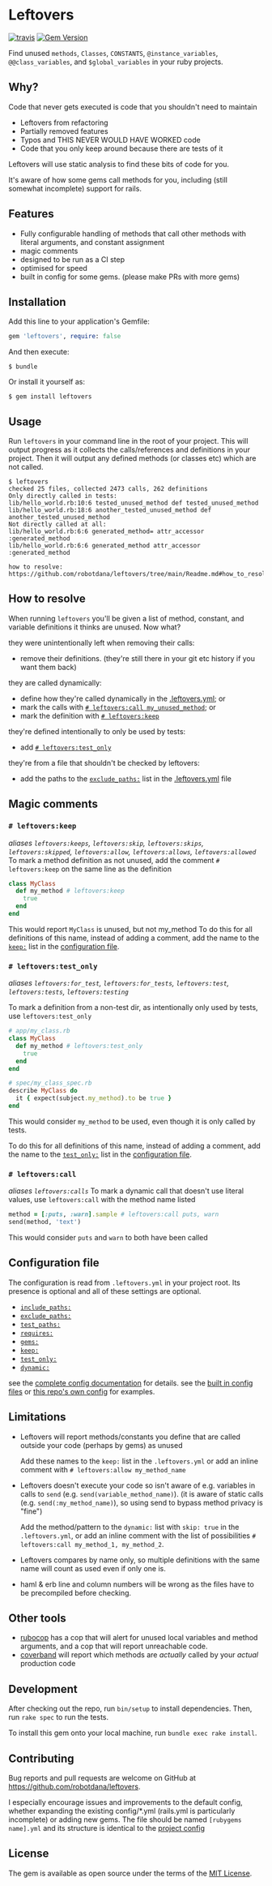 # Leftovers
[![travis](https://travis-ci.com/robotdana/leftovers.svg?branch=main)](https://travis-ci.com/robotdana/leftovers)
[![Gem Version](https://badge.fury.io/rb/leftovers.svg)](https://rubygems.org/gems/leftovers)

Find unused `methods`, `Classes`, `CONSTANTS`, `@instance_variables`, `@@class_variables`, and `$global_variables` in your ruby projects.

## Why?

Code that never gets executed is code that you shouldn't need to maintain

- Leftovers from refactoring
- Partially removed features
- Typos and THIS NEVER WOULD HAVE WORKED code
- Code that you only keep around because there are tests of it

Leftovers will use static analysis to find these bits of code for you.

It's aware of how some gems call methods for you, including (still somewhat incomplete) support for rails.

## Features

- Fully configurable handling of methods that call other methods with literal arguments, and constant assignment
- magic comments
- designed to be run as a CI step
- optimised for speed
- built in config for some gems. (please make PRs with more gems)

## Installation

Add this line to your application's Gemfile:

```ruby
gem 'leftovers', require: false
```

And then execute:

    $ bundle

Or install it yourself as:

    $ gem install leftovers

## Usage

Run `leftovers` in your command line in the root of your project.
This will output progress as it collects the calls/references and definitions in your project.
Then it will output any defined methods (or classes etc) which are not called.

```
$ leftovers
checked 25 files, collected 2473 calls, 262 definitions
Only directly called in tests:
lib/hello_world.rb:10:6 tested_unused_method def tested_unused_method
lib/hello_world.rb:18:6 another_tested_unused_method def another_tested_unused_method
Not directly called at all:
lib/hello_world.rb:6:6 generated_method= attr_accessor :generated_method
lib/hello_world.rb:6:6 generated_method attr_accessor :generated_method

how to resolve: https://github.com/robotdana/leftovers/tree/main/Readme.md#how_to_resolve
```

## How to resolve

When running `leftovers` you'll be given a list of method, constant, and variable definitions it thinks are unused. Now what?

they were unintentionally left when removing their calls:
  - remove their definitions. (they're still there in your git etc history if you want them back)

they are called dynamically:
  - define how they're called dynamically in the [.leftovers.yml](#configuration-file); or
  - mark the calls with [`# leftovers:call my_unused_method`](#leftovers-call); or
  - mark the definition with [`# leftovers:keep`](#leftovers-keep)

they're defined intentionally to only be used by tests:
  - add [`# leftovers:test_only`](#leftovers-test-only)

they're from a file that shouldn't be checked by leftovers:
  - add the paths to the [`exclude_paths:`](https://github.com/robotdana/leftovers/tree/main/docs/Configuration.md#exclude_paths) list in the [.leftovers.yml](#configuration-file) file


## Magic comments

### `# leftovers:keep`
_aliases `leftovers:keeps`, `leftovers:skip`, `leftovers:skips`, `leftovers:skipped`, `leftovers:allow`, `leftovers:allows`, `leftovers:allowed`_
To mark a method definition as not unused, add the comment `# leftovers:keep` on the same line as the definition

```ruby
class MyClass
  def my_method # leftovers:keep
    true
  end
end
```
This would report `MyClass` is unused, but not my_method
To do this for all definitions of this name, instead of adding a comment, add the name to the [`keep:`](https://github.com/robotdana/leftovers/tree/main/docs/Configuration.md#keep) list in the [configuration file](#configuration-file).

### `# leftovers:test_only`
_aliases `leftovers:for_test`, `leftovers:for_tests`, `leftovers:test`, `leftovers:tests`, `leftovers:testing`_

To mark a definition from a non-test dir, as intentionally only used by tests, use `leftovers:test_only`
```ruby
# app/my_class.rb
class MyClass
  def my_method # leftovers:test_only
    true
  end
end
```
```ruby
# spec/my_class_spec.rb
describe MyClass do
  it { expect(subject.my_method).to be true }
end
```

This would consider `my_method` to be used, even though it is only called by tests.

To do this for all definitions of this name, instead of adding a comment, add the name to the [`test_only:`](https://github.com/robotdana/leftovers/tree/main/docs/Configuration.md#test_only) list in the [configuration file](#configuration-file).

### `# leftovers:call`
_aliases `leftovers:calls`_
To mark a dynamic call that doesn't use literal values, use `leftovers:call` with the method name listed
```ruby
method = [:puts, :warn].sample # leftovers:call puts, warn
send(method, 'text')
```

This would consider `puts` and `warn` to both have been called

## Configuration file

The configuration is read from `.leftovers.yml` in your project root.
Its presence is optional and all of these settings are optional.

- [`include_paths:`](https://github.com/robotdana/leftovers/tree/main/docs/Configuration.md#include_paths)
- [`exclude_paths:`](https://github.com/robotdana/leftovers/tree/main/docs/Configuration.md#exclude_paths)
- [`test_paths:`](https://github.com/robotdana/leftovers/tree/main/docs/Configuration.md#test_paths)
- [`requires:`](https://github.com/robotdana/leftovers/tree/main/docs/Configuration.md#requires)
- [`gems:`](https://github.com/robotdana/leftovers/tree/main/docs/Configuration.md#gems)
- [`keep:`](https://github.com/robotdana/leftovers/tree/main/docs/Configuration.md#keep)
- [`test_only:`](https://github.com/robotdana/leftovers/tree/main/docs/Configuration.md#test_only)
- [`dynamic:`](https://github.com/robotdana/leftovers/tree/main/docs/Configuration.md#dynamic)

see the [complete config documentation](https://github.com/robotdana/leftovers/tree/main/docs/Configuration.md) for details.
see the [built in config files](https://github.com/robotdana/leftovers/tree/main/lib/config) or [this repo's own config](https://github.com/robotdana/leftovers/tree/main/.leftovers.yml) for examples.

## Limitations

- Leftovers will report methods/constants you define that are called outside your code (perhaps by gems) as unused

  Add these names to the `keep:` list in the `.leftovers.yml` or add an inline comment with `# leftovers:allow my_method_name`
- Leftovers doesn't execute your code so isn't aware of e.g. variables in calls to `send` (e.g. `send(variable_method_name)`). (it is aware of static calls (e.g. `send(:my_method_name)`), so using send to bypass method privacy is "fine")

  Add the method/pattern to the `dynamic:` list with `skip: true` in the `.leftovers.yml`, or add an inline comment with the list of possibilities `# leftovers:call my_method_1, my_method_2`.
- Leftovers compares by name only, so multiple definitions with the same name will count as used even if only one is.
- haml & erb line and column numbers will be wrong as the files have to be precompiled before checking.

## Other tools

- [rubocop](https://github.com/rubocop-hq/rubocop) has a cop that will alert for unused local variables and method arguments, and a cop that will report unreachable code.
- [coverband](https://github.com/danmayer/coverband) will report which methods are _actually_ called by your _actual_ production code

## Development

After checking out the repo, run `bin/setup` to install dependencies. Then, run `rake spec` to run the tests.

To install this gem onto your local machine, run `bundle exec rake install`.

## Contributing

Bug reports and pull requests are welcome on GitHub at https://github.com/robotdana/leftovers.

I especially encourage issues and improvements to the default config, whether expanding the existing config/*.yml (rails.yml is particularly incomplete) or adding new gems.
The file should be named `[rubygems name].yml` and its structure is identical to the [project config](#configuration)

## License

The gem is available as open source under the terms of the [MIT License](https://opensource.org/licenses/MIT).
